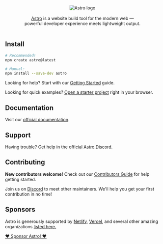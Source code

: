 <br/>
<p align="center">
  <img src="../../assets/social/banner-minimal.png" alt="Astro logo">
  <br/><br/>
  <a href="https://astro.build">Astro</a> is a website build tool for the modern web &mdash;
  <br/>
  powerful developer experience meets lightweight output.
  <br/><br/>
</p>


## Install


```bash
# Recommended!
npm create astro@latest

# Manual:
npm install --save-dev astro
```

Looking for help? Start with our [Getting Started](https://docs.astro.build/en/getting-started/) guide.  

Looking for quick examples? [Open a starter project](https://astro.new/) right in your browser.

## Documentation

Visit our [official documentation](https://docs.astro.build/).

## Support

Having trouble? Get help in the official [Astro Discord](https://astro.build/chat).
## Contributing

**New contributors welcome!** Check out our [Contributors Guide](/CONTRIBUTING.md) for help getting started. 

Join us on [Discord](https://astro.build/chat) to meet other maintainers. We'll help you get your first contribution in no time!

## Sponsors

Astro is generously supported by [Netlify](https://www.netlify.com/), [Vercel](https://vercel.com/), and several other amazing organizations [listed here.](https://astro.build/)

[❤️ Sponsor Astro! ❤️](https://github.com/withastro/.github/blob/main/FUNDING.md)


